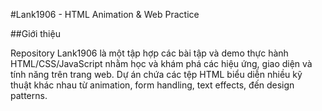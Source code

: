 #Lank1906 - HTML Animation & Web Practice

##Giới thiệu

Repository Lank1906 là một tập hợp các bài tập và demo thực hành HTML/CSS/JavaScript nhằm học và khám phá các hiệu ứng, giao diện và tính năng trên trang web. Dự án chứa các tệp HTML biểu diễn nhiều kỹ thuật khác nhau từ animation, form handling, text effects, đến design patterns.
